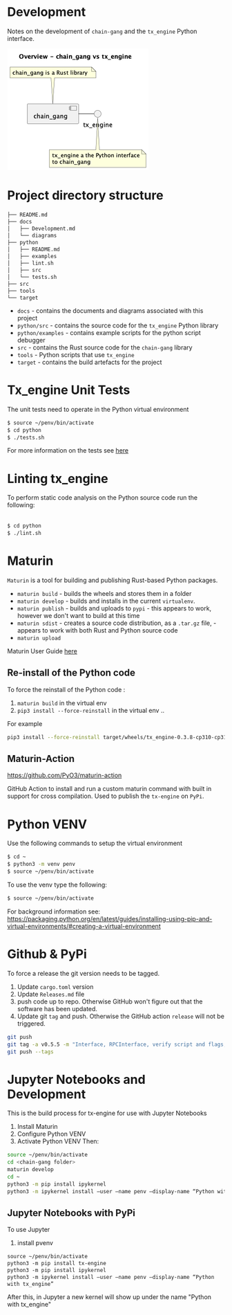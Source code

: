 # Development

Notes on the development of `chain-gang` and the `tx_engine` Python interface.

![Usecase](diagrams/overview.png)

# Project directory structure
```
├── README.md
├── docs
│   ├── Development.md
│   └── diagrams
├── python
│   ├── README.md
│   ├── examples
│   ├── lint.sh
│   ├── src
│   └── tests.sh
├── src
├── tools
└── target
```
* `docs` - contains the documents and diagrams associated with this project
* `python/src` - contains the source code for the `tx_engine` Python library
* `python/examples` - contains example scripts for the python script debugger
* `src` - contains the Rust source code for the `chain-gang` library
* `tools` - Python scripts that use `tx_engine`
* `target` - contains the build artefacts for the project



# Tx_engine Unit Tests
The unit tests need to operate in the Python virtual environment

```bash
$ source ~/penv/bin/activate
$ cd python
$ ./tests.sh
```

For more information on the tests see [here](../python/src/tests/README.md)

# Linting tx_engine

To perform static code analysis on the Python source code run the following:

```bash

$ cd python
$ ./lint.sh
```

# Maturin
`Maturin` is a tool for building and publishing Rust-based Python packages. 

* `maturin build` - builds the wheels and stores them in a folder
* `maturin develop` - builds and installs in the current `virtualenv`.
* `maturin publish` - builds and uploads to `pypi` - this appears to work, however we don't want to build at this time
* `maturin sdist` - creates a source code distribution, as a `.tar.gz` file, - appears to work with both Rust and Python source code
* `maturin upload`

Maturin User Guide [here](https://www.maturin.rs/)

## Re-install of the Python code
To force the reinstall of the Python code :
1) `maturin build` in the virtual env 
2) `pip3 install --force-reinstall` in the virtual env .. 

For example
``` bash
pip3 install --force-reinstall target/wheels/tx_engine-0.3.8-cp310-cp310-macosx_11_0_arm64.whl
```

## Maturin-Action
https://github.com/PyO3/maturin-action

GitHub Action to install and run a custom maturin command with built in support for cross compilation.
Used to publish the `tx-engine` on `PyPi`.

# Python VENV

Use the following commands to setup the virtual environment

```bash
$ cd ~
$ python3 -m venv penv
$ source ~/penv/bin/activate
```

To use the venv type the following:

```bash
$ source ~/penv/bin/activate
```

For background information see:
https://packaging.python.org/en/latest/guides/installing-using-pip-and-virtual-environments/#creating-a-virtual-environment


# Github & PyPi

To force a release the git version needs to be tagged.
1) Update `cargo.toml` version
2) Update `Releases.md` file
3) push code up to repo. Otherwise GitHub won't figure out that the software has been updated.
4) Update git `tag` and push. Otherwise the GitHub action `release` will not be triggered.

```bash
git push
git tag -a v0.5.5 -m "Interface, RPCInterface, verify script and flags, TxIn & TxOut - script in constructor"
git push --tags
```

# Jupyter Notebooks and Development
This is the build process for tx-engine for use with Jupyter Notebooks

1) Install Maturin
2) Configure Python VENV
3) Activate Python VENV
Then:

``` bash
source ~/penv/bin/activate
cd <chain-gang folder>
maturin develop
cd ~
python3 -m pip install ipykernel
python3 -m ipykernel install —user —name penv —display-name “Python with tx_engine”
``` 


## Jupyter Notebooks with PyPi
To use Jupyter 

1) install pvenv
```
source ~/penv/bin/activate
python3 -m pip install tx-engine
python3 -m pip install ipykernel
python3 -m ipykernel install —user —name penv —display-name “Python with tx_engine”
```

After this, in Jupyter a new kernel will show up under the name "Python with tx_engine"
